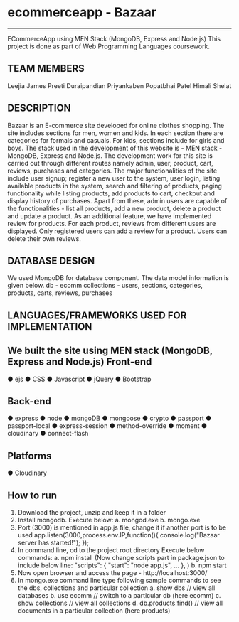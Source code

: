 # ecommerceapp - Bazaar
------------------------
ECommerceApp using MEN Stack (MongoDB, Express and Node.js)
This project is done as part of Web Programming Languages coursework.

TEAM MEMBERS
-------------
Leejia James
Preeti Duraipandian
Priyankaben Popatbhai Patel
Himali Shelat

DESCRIPTION
------------
Bazaar is an E-commerce site developed for online clothes shopping. The site includes sections for men, women and kids. In each section there are categories for formals and casuals. For kids, sections include for girls and boys. The stack used in the development of this website is - MEN stack - MongoDB, Express and Node.js. The development work for this site is carried out through different routes namely admin, user, product, cart, reviews, purchases and categories. The major functionalities of the site include user signup; register a new user to the system, user login, listing available products in the system, search and filtering of products, paging functionality while listing products, add products to cart, checkout and display history of purchases. Apart from these, admin users are capable of the functionalities - list all products, add a new product, delete a product and update a product. As an additional feature, we have implemented review for products. For each product, reviews from different users are displayed. Only registered users can add a review for a product. Users can delete their own reviews.

DATABASE DESIGN
----------------
We used MongoDB for database component. The data model information is given below.
db - ecomm
collections - users, sections, categories, products, carts, reviews, purchases

LANGUAGES/FRAMEWORKS USED FOR IMPLEMENTATION
----------------------------------------------
We built the site using MEN stack (MongoDB, Express and Node.js)
Front-end
----------
● ejs
● CSS
● Javascript
● jQuery
● Bootstrap

Back-end
---------
● express
● node
● mongoDB
● mongoose
● crypto
● passport
● passport-local
● express-session
● method-override
● moment
● cloudinary
● connect-flash

Platforms
----------
● Cloudinary

How to run
-----------
1.	Download the project, unzip and keep it in a folder
2.	Install mongodb. Execute below:
	   a.	mongod.exe
	   b.	mongo.exe
3.  Port (3000) is mentioned in app.js file, change it if another port is to be used
	app.listen(3000,process.env.IP,function(){
	   console.log("Bazaar server has started!"); 
	});
4.	In command line, cd to the project root directory
	Execute below commands:
	a.	npm install 
		(Now change scripts part in package.json to include below line:
		  "scripts": {
		    "start": "node app.js",
		    ...
		  },
		)
	b.	npm start
5.	Now open browser and access the page - http://localhost:3000/
6.	In mongo.exe command line type following sample commands to see the dbs, collections and particular collection
	a.	show dbs // view all databases
	b.	use ecomm // switch to a particular db (here ecomm)
	c.	show collections // view all collections
	d.	db.products.find() // view all documents in a particular collection (here products)
  
  
